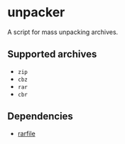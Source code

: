 # unpacker
A script for mass unpacking archives.

## Supported archives
- `zip`
- `cbz`
- `rar`
- `cbr`

## Dependencies
- [rarfile](https://pypi.org/project/rarfile/)
